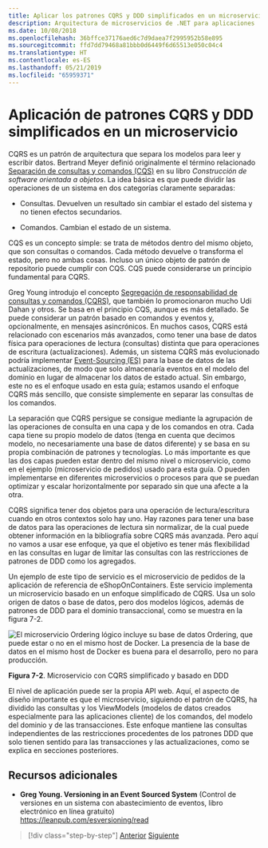 ```yaml
---
title: Aplicar los patrones CQRS y DDD simplificados en un microservicio
description: Arquitectura de microservicios de .NET para aplicaciones .NET en contenedores | Información sobre la relación general entre patrones DDD y CQRS.
ms.date: 10/08/2018
ms.openlocfilehash: 36bffce37176aed6c7d9daea7f2995952b58e895
ms.sourcegitcommit: ffd7dd79468a81bbb0d6449f6d65513e050c04c4
ms.translationtype: HT
ms.contentlocale: es-ES
ms.lasthandoff: 05/21/2019
ms.locfileid: "65959371"
---
```

# <a name="apply-simplified-cqrs-and-ddd-patterns-in-a-microservice"></a>Aplicación de patrones CQRS y DDD simplificados en un microservicio

CQRS es un patrón de arquitectura que separa los modelos para leer y escribir datos. Bertrand Meyer definió originalmente el término relacionado [Separación de consultas y comandos (CQS)](https://martinfowler.com/bliki/CommandQuerySeparation.html) en su libro *Construcción de software orientada a objetos*. La idea básica es que puede dividir las operaciones de un sistema en dos categorías claramente separadas:

- Consultas. Devuelven un resultado sin cambiar el estado del sistema y no tienen efectos secundarios.

- Comandos. Cambian el estado de un sistema.

CQS es un concepto simple: se trata de métodos dentro del mismo objeto, que son consultas o comandos. Cada método devuelve o transforma el estado, pero no ambas cosas. Incluso un único objeto de patrón de repositorio puede cumplir con CQS. CQS puede considerarse un principio fundamental para CQRS.

Greg Young introdujo el concepto [Segregación de responsabilidad de consultas y comandos (CQRS)](https://martinfowler.com/bliki/CQRS.html), que también lo promocionaron mucho Udi Dahan y otros. Se basa en el principio CQS, aunque es más detallado. Se puede considerar un patrón basado en comandos y eventos y, opcionalmente, en mensajes asincrónicos. En muchos casos, CQRS está relacionado con escenarios más avanzados, como tener una base de datos física para operaciones de lectura (consultas) distinta que para operaciones de escritura (actualizaciones). Además, un sistema CQRS más evolucionado podría implementar [Event-Sourcing (ES)](https://martinfowler.com/eaaDev/EventSourcing.html) para la base de datos de las actualizaciones, de modo que solo almacenaría eventos en el modelo del dominio en lugar de almacenar los datos de estado actual. Sin embargo, este no es el enfoque usado en esta guía; estamos usando el enfoque CQRS más sencillo, que consiste simplemente en separar las consultas de los comandos.

La separación que CQRS persigue se consigue mediante la agrupación de las operaciones de consulta en una capa y de los comandos en otra. Cada capa tiene su propio modelo de datos (tenga en cuenta que decimos modelo, no necesariamente una base de datos diferente) y se basa en su propia combinación de patrones y tecnologías. Lo más importante es que las dos capas pueden estar dentro del mismo nivel o microservicio, como en el ejemplo (microservicio de pedidos) usado para esta guía. O pueden implementarse en diferentes microservicios o procesos para que se puedan optimizar y escalar horizontalmente por separado sin que una afecte a la otra.

CQRS significa tener dos objetos para una operación de lectura/escritura cuando en otros contextos solo hay uno. Hay razones para tener una base de datos para las operaciones de lectura sin normalizar, de la cual puede obtener información en la bibliografía sobre CQRS más avanzada. Pero aquí no vamos a usar ese enfoque, ya que el objetivo es tener más flexibilidad en las consultas en lugar de limitar las consultas con las restricciones de patrones de DDD como los agregados.

Un ejemplo de este tipo de servicio es el microservicio de pedidos de la aplicación de referencia de eShopOnContainers. Este servicio implementa un microservicio basado en un enfoque simplificado de CQRS. Usa un solo origen de datos o base de datos, pero dos modelos lógicos, además de patrones de DDD para el dominio transaccional, como se muestra en la figura 7-2.

![El microservicio Ordering lógico incluye su base de datos Ordering, que puede estar o no en el mismo host de Docker. La presencia de la base de datos en el mismo host de Docker es buena para el desarrollo, pero no para producción.](./media/image2.png)

**Figura 7-2**. Microservicio con CQRS simplificado y basado en DDD

El nivel de aplicación puede ser la propia API web. Aquí, el aspecto de diseño importante es que el microservicio, siguiendo el patrón de CQRS, ha dividido las consultas y los ViewModels (modelos de datos creados especialmente para las aplicaciones cliente) de los comandos, del modelo del dominio y de las transacciones. Este enfoque mantiene las consultas independientes de las restricciones procedentes de los patrones DDD que solo tienen sentido para las transacciones y las actualizaciones, como se explica en secciones posteriores.

## <a name="additional-resources"></a>Recursos adicionales

- **Greg Young. Versioning in an Event Sourced System** (Control de versiones en un sistema con abastecimiento de eventos, libro electrónico en línea gratuito) \
   <https://leanpub.com/esversioning/read>

>[!div class="step-by-step"]
>[Anterior](index.md)
>[Siguiente](eshoponcontainers-cqrs-ddd-microservice.md)
